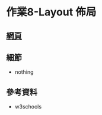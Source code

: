 # 作業8-Layout 佈局

## [網頁](https://wakaba0972.github.io/wp/HW/HW08/index.html)

## 細節
* nothing

## 參考資料
* w3schools
